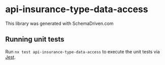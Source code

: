 
# api-insurance-type-data-access

This library was generated with SchemaDriven.com

## Running unit tests

Run `nx test api-insurance-type-data-access` to execute the unit tests via [Jest](https://jestjs.io).

